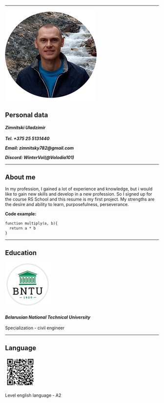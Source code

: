 ***
![](assets/img/foto.jpg "foto autor")

## Personal data
#### _Zimnitski Uladzimir_
___Tel. +375 25 5131440___

___Email: zimnitsky782@gmail.com___

___Discord: WinterVol(@Volodia101)___

***
## About me
In my profession, I gained a lot of experience and knowledge, but i would like to gain new skills and develop in a new profession. So I signed up for the course RS School and this resume is my first project.
My strengths are the desire and ability to learn, purposefulness, perseverance.


**Code example:**
```
function multiply(a, b){
  return a * b
}
```
***
## Education
![](assets/img/BNTU.png "logo university")
#### _Belarusian National Technical University_
Specialization - civil engineer

***
## Language

![](assets/img/certificate_streamline_QR.jpg "Communicative english course at elementary level")

Level english language - A2